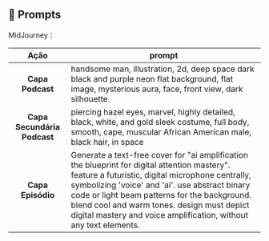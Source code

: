## 🧠 Prompts


MidJourney：

|   Ação   | prompt                                                                                                                                                                                                                                                                         |
| :------: | ------------------------------------------------------------------------------------------------------------------------------------------------------------------------------------------------------------------------------------------------------------------------------ |
<b>Capa Podcast  | handsome man, illustration, 2d, deep space dark black and purple neon flat background, flat image, mysterious aura, face, front view, dark silhouette.                                          |
|<b>Capa Secundária Podcast| piercing hazel eyes, marvel, highly detailed, black, white, and gold sleek costume, full body, smooth, cape, muscular African American male, black hair, in space |
|<b>Capa  Episódio | Generate a text-free cover for "ai amplification the blueprint for digital attention mastery". feature a futuristic, digital microphone centrally, symbolizing 'voice' and 'ai'. use abstract binary code or light beam patterns for the background. blend cool and warm tones. design must depict digital mastery and voice amplification, without any text elements.|
